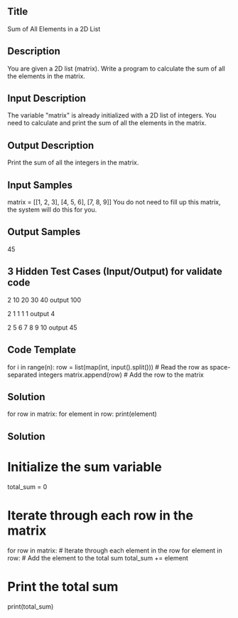 ## Title
Sum of All Elements in a 2D List 

## Description
You are given a 2D list (matrix). Write a program to calculate the sum of all the elements in the matrix.

## Input Description
The variable "matrix" is already initialized with a 2D list of integers.
You need to calculate and print the sum of all the elements in the matrix.


## Output Description
Print the sum of all the integers in the matrix.

## Input Samples
matrix = [[1, 2, 3], [4, 5, 6], [7, 8, 9]]
You do not need to fill up this matrix, the system will do this for you.

## Output Samples
45

## 3 Hidden Test Cases (Input/Output) for validate code
2
10 20
30 40
output
100

2
1 1
1 1
output
4

2
5 6 7
8 9 10
output
45

## Code Template
for i in range(n):
    row = list(map(int, input().split()))  # Read the row as space-separated integers
    matrix.append(row)  # Add the row to the matrix

## Solution
for row in matrix:
    for element in row:
        print(element)

## Solution

# Initialize the sum variable
total_sum = 0

# Iterate through each row in the matrix
for row in matrix:
    # Iterate through each element in the row
    for element in row:
        # Add the element to the total sum
        total_sum += element

# Print the total sum
print(total_sum)